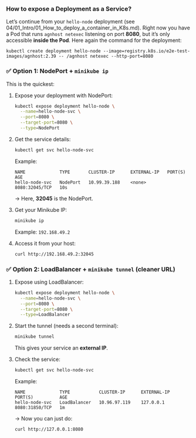 ### How to expose a Deployment as a Service?

Let’s continue from your `hello-node` deployment (see 04/01_Intro/01_How_to_deploy_a_container_in_K8s.md). 
Right now you have a Pod that runs `agnhost netexec` listening on port **8080**, but it’s only accessible **inside the Pod**.
Here again the command for the deployment:
```
kubectl create deployment hello-node --image=registry.k8s.io/e2e-test-images/agnhost:2.39 -- /agnhost netexec --http-port=8080
```
### ✅ Option 1: NodePort + `minikube ip`

This is the quickest:

1. Expose your deployment with NodePort:

   ```bash
   kubectl expose deployment hello-node \
     --name=hello-node-svc \
     --port=8080 \
     --target-port=8080 \
     --type=NodePort
   ```

2. Get the service details:

   ```bash
   kubectl get svc hello-node-svc
   ```

   Example:

   ```
   NAME             TYPE       CLUSTER-IP      EXTERNAL-IP   PORT(S)          AGE
   hello-node-svc   NodePort   10.99.39.188    <none>        8080:32045/TCP   10s
   ```

   → Here, **32045** is the NodePort.

3. Get your Minikube IP:

   ```bash
   minikube ip
   ```

   Example: `192.168.49.2`

4. Access it from your host:

   ```bash
   curl http://192.168.49.2:32045
   ```
   
### ✅ Option 2: LoadBalancer + `minikube tunnel` (cleaner URL)

1. Expose using LoadBalancer:

   ```bash
   kubectl expose deployment hello-node \
     --name=hello-node-svc \
     --port=8080 \
     --target-port=8080 \
     --type=LoadBalancer
   ```

2. Start the tunnel (needs a second terminal):

   ```bash
   minikube tunnel
   ```

   This gives your service an **external IP**.

3. Check the service:

   ```bash
   kubectl get svc hello-node-svc
   ```

   Example:

   ```
   NAME             TYPE           CLUSTER-IP      EXTERNAL-IP      PORT(S)          AGE
   hello-node-svc   LoadBalancer   10.96.97.119    127.0.0.1        8080:31850/TCP   1m
   ```

   → Now you can just do:

   ```bash
   curl http://127.0.0.1:8080
   ```

